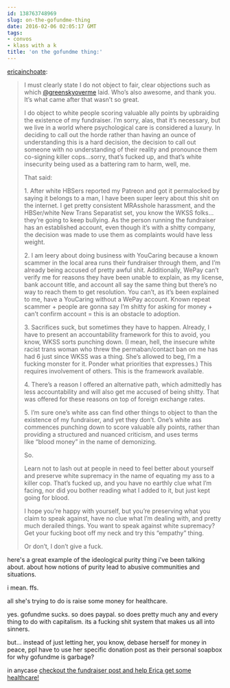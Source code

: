 ```yaml
---
id: 138763748969
slug: on-the-gofundme-thing
date: 2016-02-06 02:05:17 GMT
tags:
- convos
- klass with a k
title: 'on the gofundme thing:'
---
```

<p><a class="tumblr_blog" href="http://ericainchoate.tumblr.com/post/138762956237">ericainchoate</a>:</p>
<blockquote>
<p>I must clearly state I do not object to fair, clear objections such as which <a class="tumblelog" href="http://tmblr.co/mc_Q09cy8Gr_t4x-kJttZCw">@greenskyoverme</a> laid. Who’s also awesome, and thank you. It’s what came after that wasn’t so great.</p>
<p>I do object to white people scoring valuable ally points by upbraiding the existence of my fundraiser. I’m sorry, alas, that it’s necessary, but we live in a world where psychological care is considered a luxury. In deciding to call out the horde rather than having an ounce of understanding this is a hard decision, the decision to call out someone with no understanding of their reality and pronounce them co-signing killer cops…sorry, that’s fucked up, and that’s white insecurity being used as a battering ram to harm, well, me. </p>
<p>That said:</p>
<p>1. After white HBSers reported my Patreon and got it permalocked by saying it belongs to a man, I have been super leery about this shit on the internet. I get pretty consistent MRAsshole harassment, and the HBSer/white New Trans Separatist set, you know the WKSS folks…they’re going to keep bullying. As the person running the fundraiser has an established account, even though it’s with a shitty company, the decision was made to use them as complaints would have less weight. </p>
<p>2. I am leery about doing business with YouCaring because a known scammer in the local area runs their fundraiser through them, and I’m already being accused of pretty awful shit. Additionally, WePay can’t verify me for reasons they have been unable to explain, as my license, bank account title, and account all say the same thing but there’s no way to reach them to get resolution. You can’t, as it’s been explained to me, have a YouCaring without a WePay account. Known repeat scammer + people are gonna say I’m shitty for asking for money + can’t confirm account = this is an obstacle to adoption.</p>
<p>3. Sacrifices suck, but sometimes they have to happen. Already, I have to present an accountability framework for this to avoid, you know, WKSS sorts punching down. (I mean, hell, the insecure white racist trans woman who threw the permaban/contact ban on me has had 6 just since WKSS was a thing. She’s allowed to beg, I’m a fucking monster for it. Ponder what priorities that expresses.) This requires involvement of others. This is the framework available. </p>
<p>4. There’s a reason I offered an alternative path, which admittedly has less accountability and will also get me accused of being shitty. That was offered for these reasons on top of foreign exchange rates. </p>
<p>5. I’m sure one’s white ass can find other things to object to than the existence of my fundraiser, and yet they don’t. One’s white ass commences punching down to score valuable ally points, rather than providing a structured and nuanced criticism, and uses terms like “blood money” in the name of demonizing.</p>
<p>So. </p>
<p>Learn not to lash out at people in need to feel better about yourself and preserve white supremacy in the name of equating my ass to a killer cop. That’s fucked up, and you have no earthly clue what I’m facing, nor did you bother reading what I added to it, but just kept going for blood.</p>
<p>I hope you’re happy with yourself, but you’re preserving what you claim to speak against, have no clue what I’m dealing with, and pretty much derailed things. You want to speak against white supremacy? Get your fucking boot off my neck and try this “empathy” thing.</p>
<p>Or don’t, I don’t give a fuck. </p>
</blockquote>

here's a great example of the ideological purity thing i've been talking about. about how notions of purity lead to abusive communities and situations.

i mean. ffs. 

all she's trying to do is raise some money for healthcare. 
 
yes. gofundme sucks. so does paypal. so does pretty much any and every thing to do with capitalism. its a fucking shit system that makes us all into sinners. 
 
but... instead of just letting her, you know, debase herself for money in peace, ppl have to use her specific donation post as their personal soapbox for why gofundme is garbage? 

in anycase [checkout the fundraiser post and help Erica get some healthcare!](http://ericainchoate.tumblr.com/post/138739633462/click-here-to-support-ericas-spoon-fund-by-amy)